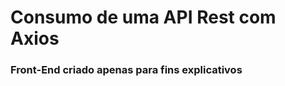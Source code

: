 <h1>Consumo de uma API Rest com Axios</h1>

<h3>Front-End criado apenas para fins explicativos</h3>
